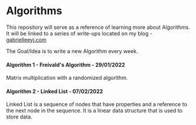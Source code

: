 # Algorithms

This repository will serve as a reference of learning more about Algorithms.
It will be linked to a series of write-ups located on my blog - [gabrielleeyj.com](https://www.gabrielleeyj.com)

The Goal/Idea is to write a new Algorithm every week.


#### Algorithm 1 - Freivald's Algorithm - 29/01/2022 
Matrix multiplication with a randomized algorithm.

#### Algorithm 2 - Linked List - 07/02/2022
Linked List is a sequence of nodes that have properties and a reference to the next node in the sequence.
It is a linear data structure that is used to store data.